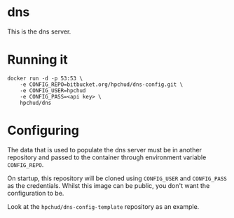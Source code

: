 # dns

This is the dns server.

# Running it

```
docker run -d -p 53:53 \
    -e CONFIG_REPO=bitbucket.org/hpchud/dns-config.git \
    -e CONFIG_USER=hpchud
    -e CONFIG_PASS=<api key> \
    hpchud/dns
```

# Configuring

The data that is used to populate the dns server must be in another repository and passed to the container through environment variable `CONFIG_REPO`.

On startup, this repository will be cloned using `CONFIG_USER` and `CONFIG_PASS` as the credentials. Whilst this image can be public, you don't want the configuration to be.

Look at the `hpchud/dns-config-template` repository as an example.
